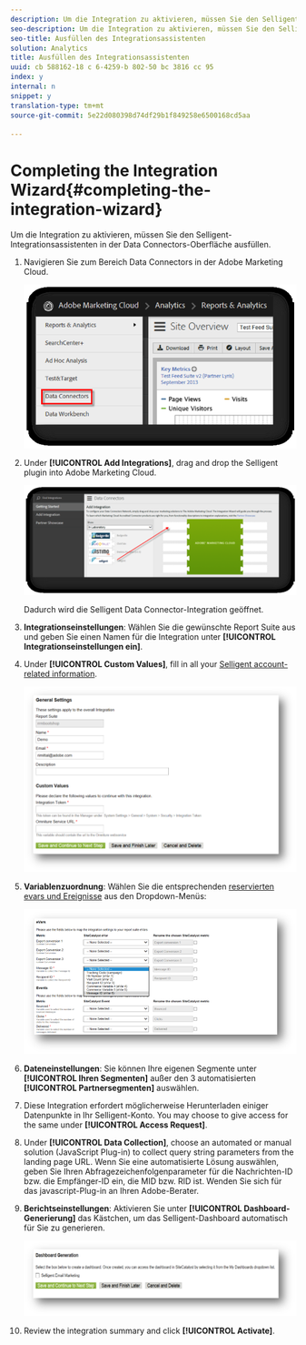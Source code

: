 ```yaml
---
description: Um die Integration zu aktivieren, müssen Sie den Selligent-Integrationsassistenten in der Data Connectors-Oberfläche ausfüllen.
seo-description: Um die Integration zu aktivieren, müssen Sie den Selligent-Integrationsassistenten in der Data Connectors-Oberfläche ausfüllen.
seo-title: Ausfüllen des Integrationsassistenten
solution: Analytics
title: Ausfüllen des Integrationsassistenten
uuid: cb 588162-18 c 6-4259-b 802-50 bc 3816 cc 95
index: y
internal: n
snippet: y
translation-type: tm+mt
source-git-commit: 5e22d080398d74df29b1f849258e6500168cd5aa

---
```



# Completing the Integration Wizard{#completing-the-integration-wizard}

Um die Integration zu aktivieren, müssen Sie den Selligent-Integrationsassistenten in der Data Connectors-Oberfläche ausfüllen.

1. Navigieren Sie zum Bereich Data Connectors in der Adobe Marketing Cloud.

   ![](assets/selligent-data_connectors.png)

1. Under **[!UICONTROL Add Integrations]**, drag and drop the Selligent plugin into Adobe Marketing Cloud.

   ![](assets/selligent-add_integration.png)

   Dadurch wird die Selligent Data Connector-Integration geöffnet.

1. **Integrationseinstellungen**: Wählen Sie die gewünschte Report Suite aus und geben Sie einen Namen für die Integration unter **[!UICONTROL Integrationseinstellungen ein]**.

1. Under **[!UICONTROL Custom Values]**, fill in all your [Selligent account-related information](../../selligent-overview/selligent-activation/selligent-prereqs-seligent.md#concept-071c594b1bcc465cbce7a6fda3f1d829).

   ![](assets/selligent-general_settings.png)

1. **Variablenzuordnung**: Wählen Sie die entsprechenden [reservierten evars und Ereignisse](../../selligent-overview/selligent-activation/selligent-configure-variables.md#concept-907c2bdbed274c11a46d4cc323ef0238) aus den Dropdown-Menüs:

   ![](assets/selligent-variables.png)

1. **Dateneinstellungen**: Sie können Ihre eigenen Segmente unter **[!UICONTROL Ihren Segmenten]** außer den 3 automatisierten **[!UICONTROL Partnersegmenten]** auswählen.

1. Diese Integration erfordert möglicherweise Herunterladen einiger Datenpunkte in Ihr Selligent-Konto. You may choose to give access for the same under **[!UICONTROL Access Request]**.
1. Under **[!UICONTROL Data Collection]**, choose an automated or manual solution (JavaScript Plug-in) to collect query string parameters from the landing page URL. Wenn Sie eine automatisierte Lösung auswählen, geben Sie Ihren Abfragezeichenfolgenparameter für die Nachrichten-ID bzw. die Empfänger-ID ein, die MID bzw. RID ist. Wenden Sie sich für das javascript-Plug-in an Ihren Adobe-Berater.
1. **Berichtseinstellungen**: Aktivieren Sie unter **[!UICONTROL Dashboard-Generierung]** das Kästchen, um das Selligent-Dashboard automatisch für Sie zu generieren.

   ![](assets/selligent-report_settings.png)

1. Review the integration summary and click **[!UICONTROL Activate]**.

